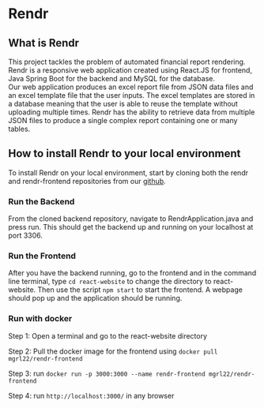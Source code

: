 # Rendr

## What is Rendr

This project tackles the problem of automated financial report rendering. Rendr is a responsive web application created using React.JS for frontend, Java Spring Boot for the backend and MySQL for the database.\
Our web application produces an excel report file from JSON data files and an excel template file that the user inputs. The excel templates are stored in a database meaning that the user is able to reuse the template without uploading multiple times. Rendr has the ability to retrieve data from multiple JSON files to produce a single complex report containing one or many tables.

## How to install Rendr to your local environment

To install Rendr on your local environment, start by cloning both the rendr and rendr-frontend repositories from our [github](https://github.com/MJKR-Tech).

### Run the Backend

From the cloned backend repository, navigate to RendrApplication.java and press run. This should get the backend up and running on your localhost at port 3306.

### Run the Frontend

After you have the backend running, go to the frontend and in the command line terminal, type `cd react-website` to change the directory to react-website. Then use the script `npm start` to start the frontend. A webpage should pop up and the application should be running.

### Run with docker

Step 1: Open a terminal and go to the react-website directory

Step 2: Pull the docker image for the frontend using `docker pull mgrl22/rendr-frontend`

Step 3: run `docker run -p 3000:3000 --name rendr-frontend mgrl22/rendr-frontend`

Step 4: run `http://localhost:3000/` in any browser
